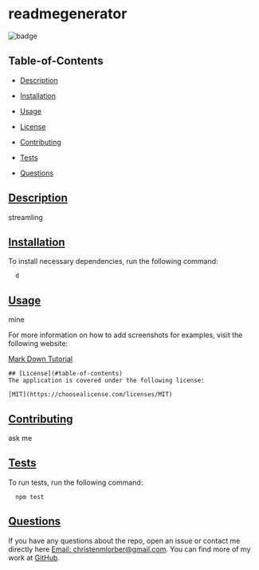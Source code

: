 
  # readmegenerator

  
  ![badge](https://img.shields.io/badge/license-MIT-blue)
    

  ## Table-of-Contents

  * [Description](#description)
  * [Installation](#dependencies)
  * [Usage](#usage) 
  
  * [License](#license)
     
  * [Contributing](#contributing)
  * [Tests](#tests)
  * [Questions](#questions)

  ## [Description](#table-of-contents)

  streamling
  
  ## [Installation](#table-of-contents)
  
  To install necessary dependencies, run the following command:
  
```
  d
```
  
  ## [Usage](#table-of-contents)

  mine

  For more information on how to add screenshots for examples, visit the following website:
  
  [Mark Down Tutorial](https://agea.github.io/tutorial.md/)
  
  
    ## [License](#table-of-contents)
    The application is covered under the following license:
    
    [MIT](https://choosealicense.com/licenses/MIT)
    
      
  
  ## [Contributing](#table-of-contents)

  ask me
  
  ## [Tests](#table-of-contents)
  
  To run tests, run the following command:
  
```
  npm test
```
  
  ## [Questions](#table-of-contents)
  
  If you have any questions about the repo, open an issue or contact me directly here 
  [Email: christenmlorber@gmail.com](mailto:christenmlorber@gmail.com). You can find more of my work at [GitHub](https://github.comcmarielorber).
